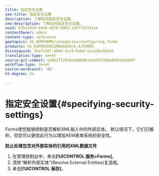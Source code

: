 ```yaml
---
title: 指定安全设置
seo-title: 指定安全设置
description: 了解如何指定安全设置。
seo-description: 了解如何指定安全设置。
uuid: 63ba7819-e4eb-4d28-8463-142ff4233a1e
contentOwner: admin
content-type: reference
geptopics: SG_AEMFORMS/categories/configuring_forms
products: SG_EXPERIENCEMANAGER/6.4/FORMS
discoiquuid: 36a7e16f-d09d-4cc5-babd-1ccadba76e16
translation-type: tm+mt
source-git-commit: e2bb2f17035e16864b1dc54f5768a99429a3dd9f
workflow-type: tm+mt
source-wordcount: '82'
ht-degree: 2%

---
```



# 指定安全设置{#specifying-security-settings}

Forms使您能够控制是否解析XML输入中的外部实体。 默认情况下，它们已解析，但您可以更改此行为以增加AEM表单系统的安全性。

**防止处理包含对外部实体的引用的XML数据文件**

1. 在管理控制台中，单击&#x200B;**[!UICONTROL 服务>Forms]**。
1. 清除“解析外部实体”(Resolve External Entities)复选框。
1. 单击&#x200B;**[!UICONTROL 保存]**。

